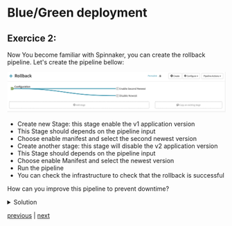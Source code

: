 # Blue/Green deployment
## Exercice 2:

Now You become familiar with Spinnaker, you can create the rollback pipeline.
Let's create the pipeline bellow:

![Switch Back to the blue version](./images/rollback.png)

* Create new Stage: this stage enable the v1 application version
* This Stage should depends on the pipeline input
* Choose enable manifest and select the second newest version
* Create another stage: this stage will disable the v2 application version 
* This Stage should depends on the pipeline input
* Choose enable Manifest and select the newest version
* Run the pipeline
* You can check the infrastructure to check that the rollback is successful

How can you improve this pipeline to prevent downtime?


<details><summary>Solution</summary>
<p>


![Solution](./images/solution.png)


</p>
</details>


[previous](../exercice1/README.md) | [next](../exercice3/README.md)

